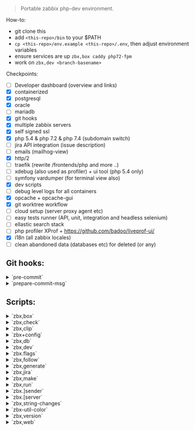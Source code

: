 > Portable zabbix php-dev environment.

How-to:
- git clone this
- add `<this-repo>/bin` to your $PATH
- `cp <this-repo>/env.example <this-repo>/.env`, then adjust environment variables
- ensure services are up `zbx,box caddy php72-fpm`
- work on `zbx,dev <branch-basename>`

Checkpoints:
- [ ] Developer dashboard (overview and links)
- [x] containerized
- [x] postgresql
- [x] oracle
- [ ] mariadb
- [x] git hooks
- [x] multiple zabbix servers
- [x] self signed ssl
- [x] php 5.4  & php 7.2 & php 7.4 (subdomain switch)
- [ ] jira API integration (issue description)
- [ ] emails (mailhog-view)
- [x] http/2
- [ ] traefik (rewrite /frontends/php and more ..)
- [ ] xdebug (also used as profiler) + ui tool (php 5.4 only)
- [ ] symfony vardumper (for terminal view also)
- [x] dev scripts
- [ ] debug level logs for all containers
- [x] opcache + opcache-gui
- [x] git worktree workflow
- [ ] cloud setup (server proxy agent etc)
- [ ] easy tests runner (API, unit, integration and headless selenium)
- [ ] ellastic search stack
- [ ] php profiler XProf + https://github.com/badoo/liveprof-ui/
- [x] i18n (all zabbix locales)
- [ ] clean abandoned data (databases etc) for deleted <Refs> (or any)

## Git hooks:
<!-- {{{OUTPUT-git-hooks -->

<details>
<summary>`pre-commit`</summary>

```
~  Cross platform projects tend to avoid non-ASCII filenames; prevent
~  them from being added to the repository. We exploit the fact that the
~  printable range starts at the space character and ends with tilde.
~ ~
~  Note that the use of brackets around a tr range is ok here, (it's
~  even required, for portability to Solaris 10's /usr/bin/tr), since
~  the square bracket bytes happen to fall in the designated range.
~ ~
~  If there are whitespace errors, print the offending file names and fail.
~  Trailing whitespaces checked only on php js and scss files.
~ ~
```
</details>
<details>
<summary>`prepare-commit-msg`</summary>

```
The purpose of the hook is to edit the message file in place,
and it is not suppressed by the --no-verify option.
~  Creates various messages appropriately:
~  [x] Always ensures and even reassures correct flags!
~  [x] Merge message is formatted.
~  [x] Change-Log change message guessed!
~  [x] Merge with conflicts will list conflicted files.
~  [x] Ticket number taken from folder name!
~  [x] Many more good stuff..
~ ~
```
</details>
<!-- }}} -->

## Scripts:
<!-- {{{OUTPUT-scripts -->

<details>
<summary>`zbx,box`</summary>

```
Usage: zbx,box [FLAG?] [SERVICE?..]
~  Mini orchestrator for a service.
~  If no flag is given - --compose flag is implied.
~  Example:
~          zbx,box
~          # A menu will list all available services, the chosen ones will be rised.
~  Example:
~          zbx,box caddy postgres
~          # This will rise explicitly services.
~  Example:
~          zbx,box --rm oracle
~          # This will remove explicitly listed services.
~  Example:
~          zbx,box --rm
~          # A menu will list all available services, the chosen ones will be removed.
 -C --compose  Lift up the service (will build image if neeed).
 -R --rmi      Remove image (all layers) for this this service.
 -S --stop     Stop and remove container.
 -B --build    Rebuild image for this service (using cache).
 -Q --devel    For testing -- teardown service -> build semage -> spin up
```
</details>
<details>
<summary>`zbx,check`</summary>

```
Usage: zbx,check <zref?> [FLAGS..]
TODO: WIP!
~  --healthcheck
~      prints overview for workspace if database is build
~   if server is build etc ..
~  --strings string changes
~ ~
 -H --healthcheck  Apply database to postgres service.
```
</details>
<details>
<summary>`zbx,clip`</summary>

```
Usage: zbx,clip <zref?> [FLAGS..]
~  Clips common stuff.
```
</details>
<details>
<summary>`zbx+config`</summary>

```
Usage: zbx+config <zref?> [FLAG?..]
~  Stub all config files based on templates.
~  Example:
~          zbx+config
~          # All options are implied - all configs are rewritten.
~          # Workspace is determined by $PWD.
~  Example:
~          zbx+config ZBX-123-4.0
~          # All options are implied - all configs are rewritten for workspace feature/ZBX-123-4.0
~  Example:
~          zbx+config --vim --server
~          # Apply specific configs only.
~  Example:
~          zbx+config . --vim --server
~          # Apply specific configs only (workspace menu will be opened).
~  Example:
~          zbx+config 4.0 --vim --server
~          # Apply specific configs only for workspace release/4.0
 -V  --vim                Write vimrc only.
 -A  --agentd             Write agentd config only.
 -Sp --server-postgres    Write server config for postgres.
 -So --server-oracle-19c  Write server config for oracle 19c.
 -Sc --server-oracle-11g  Write server config for oracle 11g.
 -F  --frontend           Write frontend config only.
```
</details>
<details>
<summary>`zbx,db`</summary>

```
Usage: zbx,db <zref?> [FLAGS..]
~  Feeds inital sql's into database (by default named same as $REF). They do need to be build first.
~  For this do execute this:
~          zbx,make --database
~  If no shema.sql is found you will be prompted to agree to do this for you.
~  Example:
~          zbx,db -P -S
~          # This will determine ref based on $PWD, then build postgresql database
~          # then add selenium data.sql topping.
~  Example:
~          zbx,db -P -S -N v2
~          # This will determine ref based on $PWD, then build postgresql database
~          # then add selenium data.sql topping and ensure database name has affix v2
~  Example:
~          zbx,db 4.0 -P -S -N v2
~          # Same as above, except release/4.0 is used as $REF
~  Example:
~          zbx,db 4.0 -P -M -S
~          # Note: all swithces are applied in order they are passed to command.
~          # First is created postgres db, then mariadb, both got selenium topping.
~ ~
 -P  --postgres                 Apply database to postgres service.
 -Pq --postgres-query           Quick open repl (use current database).
 -M  --mariadb         {WIP}    Apply database to mariadb service.
 -On --oracle-19c               Apply database to oracle-19c (new) service.
 -Oo --oracle-11g               Apply database to oracle-11g (old) service.
 -A  --api-json                 Apply api_json data set.
 -S  --selenium                 Apply selenium data set.
 -N  --named           [a-z\-_] Add affix to database name
```
</details>
<details>
<summary>`zbx,dev`</summary>

```
Usage: zbx,dev <zref?>
~  This wraps for git worktree workflow.
~  Example:
~          zbx,dev
~          # This means I want to jump on review.
~          # All remote is listed to choose for branch.
~          # Chosen branch is added to worktree and upstream is set.
~          # Multiselect is possible (use tab).
~  Example:
~          zbx,dev ZBX-123-4.4
~          # This means I want to start work on fresh feature.
~          # First branch name is validated.
~          # Then you choose what branch it is based on.
~          # Then branch is created and pushed.
~          # Chosen branch is added to worktree and upstream is set.
~  Optionally worktree path is put into z jump-path helper (see .env).
~ ~
 -N --no-push  Workspace setup as usual - except new brach will NOT be pushed!
```
</details>
<details>
<summary>`zbx.flags`</summary>

```
Usage #1: zbx.flags [FILE..]
Usage #2: echo [FILE..] | zbx.flags
~  Builds commit flags string based on file list.
~  Accepts list of filenames.
~  Ussually used in commit hook to create correct commit message header.
~  Example:
~          git diff HEAD^..HEAD --stat | zbx.flags
~          # Outputs something like ..F.......
~  Example:
~          zbx.flags <(git diff HEAD^..HEAD --stat)
~          # Outputs something like ..F.......
~  Example:
~          git diff $(git merge-base master HEAD)..HEAD --stat | zbx.flags
~          # Get all the flags touched in this feature.
~  Example:
~          zbx.flags --
~          # Just outputs empty flags ..........
~ ~
```
</details>
<details>
<summary>`zbx,follow`</summary>

```

```
</details>
<details>
<summary>`zbx,generate`</summary>

```
Usage: zbx,generate <zref?>
~  Generates few things.
~  TODO: for now only changelog entry file.
~  TODO: check-strings comment
```
</details>
<details>
<summary>`zbx,jira`</summary>

```
Usage: zbx,jira <zref?> [FLAG?]
~  Shorthand to open jira ticket in browser.
~  Example:
~          zbx,jira .
~          # This will open fuzzy finder to select one of available workspaces,
~          # then constructed jira ticket URL will be opened.
~  Example:
~          zbx,jira
~          # Will attempt to determine workspace based on $PWD, then point browser
~          # jira ticket URL.
~  Example:
~          zbx,jira -n
~          # Do not open browser, only echo derrived URL.
~  Example:
~          zbx,jira DEV-123-4.4 -n
~          # Will echo url for given workspace.
~ ~
 -n  Dry run - only echo URL Ussually used to pipe it into clipboard when needed.
```
</details>
<details>
<summary>`zbx,make`</summary>

```
Usage: zbx,make <zref?> [FLAGS..]
~  Builds various things based on switches.
~  Example:
~          zbx,make . --server --database
~          # This will open fuzzy finder to select one of available workspaces,
~          # then for a chosen workspace server and schema will be built
~          # from within disposable container.
~  Example:
~          zbx,make --server --database
~          # This will attempt to determine workspace based on $PWD,
~          # if workspace is found, server and schema will be built
~          # from within disposable container.
~  Example:
~          zbx,make m --server --database
~          # Same as above, but the workspace will be 'master'.
~  Example:
~          zbx,make 4.0 --server --database
~          # Same as above, but the workspace will be 'release/4.0'.
~  Example:
~          zbx,make DEV-1471-4.0 --server --database
~          # Same as above, but the workspace will be 'feature/DEV-1471-4.0'.
~ ~
 -D  --database         Build DB all schema variants.
 -C  --css              Build styles using sass.
 -L  --locales          Generate locales and translation files (*.mo files).
 -A  --agent            Build agent (emits: zabbix_get and zabbix_sender)
 -P  --proxy            Build proxy (sqlite3 variant) (emits: zabbix_js zabbix_proxy)
 -Sp --server-postgres  Build server (postgres invariant).
 -Sm --server-mysql     Build server (mysql invariant).
 -So --server-oracle    Build server (oracle invariant).
```
</details>
<details>
<summary>`zbx,run`</summary>

```
Usage: zbx,run
~  Orchistrates on-demand services.
~  Example:
~          zbx,run -S
~          # This will spin up server in container for $PWD.
~  Example:
~          zbx,run 4.0 -S
~          # Same as above, but use version 4.0.
~  Example:
~          zbx,run . -S
~          # Same as above, but offer menu with available workspaces.
~ ~
 -S  --server         Run server.
 -So --server-oracle  Run server (oracle)
 -A  --agent          Run agent.
 -Sx --stop-server    Run server.
 -Ax --stop-agent     Stop agent.
 -F  --foreground     Do not detach and block (Ctrl+Z do detach and Ctrl+C to exit). Server logs are still always sent to containers standard output.
```
</details>
<details>
<summary>`zbx.]sender`</summary>

```
Usage: zbx.]sender
~  To get help from zabbix_sender binary use mid-short flag -help.
```
</details>
<details>
<summary>`zbx.[server`</summary>

```
Usage: zbx.[server
~  To get help from zabbix_server binary use mid-short flag -help.
```
</details>
<details>
<summary>`zbx,string-changes`</summary>

```
Usage: zbx,string-changes <zref?> [FLAGS..]
~  Check translation strings.
~  Script must be run from within git repo.
~  Program usage:
~     check-strings <sha-then> <sha-now>
~  Examples:
~     * Last commit checked.
~     $~ check-strings $(git rev-parse HEAD^) $(git rev-parse HEAD)
~     * Any commit checked, by revrapsing it's parent.
~     $~ check-strings $(git rev-parse <sha>^) <sha
~     
~     * Changes in this branch
~     $~ check-strings $(git rev-parse <sha>^) <sha
~ ~
```
</details>
<details>
<summary>`zbx-util-color`</summary>

```
Usage: program 2>&1 | zbx-util-color [ARGS..]
~  Outputs program STDOUT to file in tmp and shows preview only.
 -P --preview-size  If this flag is given STDIN strem will be shown in preview box. Complete output will be then placed in tmp file. Optionally accepts positive number of lines to show. Defaults to 5.
 -H --header        Print current stream header. Accepts a string as argument.
 -E --error         Use error mode - as if STDERR was piped into this.
```
</details>
<details>
<summary>`zbx,version`</summary>

```
Usage: zbx,version <zref?> FLAG?
~  Prints various version numbers.
~  Accepts only one switch at most.
~  Example:
~          zbx,version . --major
~          # This will open fuzzy finder to select one of available workspaces,
~          # then will print major version. For example - 5.0
~  Example:
~          zbx,version --api
~          # Will attempt to determine workspace based on $PWD, then print API version.
~  Example:
~          zbx,version
~          # Will attempt to determine workspace based on $PWD, then print full frontend version.
~          # For example: 5.0.0beta1
~  Example:
~          zbx,version 4.0
~          # Will use 'release/4.0' workspace and print full frontend version.
~          # For example: 4.4.7rc1
~ ~
 -D  --db      Fetches db version.
 -E  --export  Fetches export version.
 -A  --api     Fetches api version.
 -M  --major   Fetches major frontend version.
 -Mn --minor   Fetches minor frontend version (default).
```
</details>
<details>
<summary>`zbx,web`</summary>

```
Usage: zbx,web <zref?> [FLAG?]
~  Shorthand to open workspace in browser.
~  Ensures correct subdomain to be used (subdomain swithces php versions).
~  Based on workspace version either php 5.4 or php 7.2 is chosen as minimal supported version.
~  Example:
~          zbx,web .
~          # This will open fuzzy finder to select one of available workspaces,
~          # then constructed wen web URL will be opened.
~  Example:
~          zbx,web
~          # Will attempt to determine workspace based on $PWD, then point browser.
~  Example:
~          zbx,web -n
~          # Do not open browser, only echo derrived URL.
~  Example:
~          zbx,web 4.4 -n
~          # Will echo url for given workspace.
~ ~
 -n  Dry run - only echo URL Ussually used to pipe it into clipboard when needed.
```
</details>
<!-- }}} -->


<!-- {{{EXEC-bak
tmpfile=$(mktemp)

exec {FD_W}>"$tmpfile"
exec {FD_R}<"$tmpfile"
rm "$tmpfile"

bin-details() {
    bin=$(basename $1)
    printf '<details>\n<summary>`%s`</summary>\n```\n%s\n```\n</details>\n' \
        $bin "$(zbx.-h $1 NO_ANSI)"
}

# Help output of ./bin executables that has that "zbx-script-header" line.
for bin in $(find bin -maxdepth 1 -type f -executable | sort);do
    grep -q '^source zbx-script-header$' $bin \
        && bin-details $bin >&$FD_W
done

cat <&$FD_R
}}} -->
